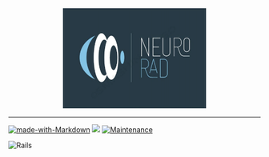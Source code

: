 <center><img src="/graphics/logo.png" alt="logo" height="200"/></center>

---
[![made-with-Markdown](https://img.shields.io/badge/Made%20with-Markdown-1f425f.svg)](http://commonmark.org) ![](https://img.shields.io/badge/powered%20by-jekyll-red.svg) [![Maintenance](https://img.shields.io/badge/Maintained%3F-yes-green.svg)](https://GitHub.com/Naereen/StrapDown.js/graphs/commit-activity)

![Rails](https://img.shields.io/badge/rails-%23CC0000.svg?style=for-the-badge&logo=ruby-on-rails&logoColor=white)

